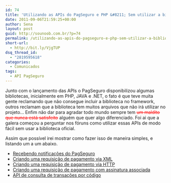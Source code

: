 ```yaml
---
id: 74
title: 'Utilizando as APIs do PagSeguro e PHP &#8211; Sem utilizar a biblioteca oficial.'
date: 2011-09-06T21:59:25+00:00
author: Sena
layout: post
guid: http://sounoob.com.br/?p=74
permalink: /utilizando-as-apis-do-pagseguro-e-php-sem-utilizar-a-biblioteca-oficial/
short-url:
  - http://bit.ly/VjgTUP
dsq_thread_id:
  - "2819595618"
categories:
  - Comunicados
tags:
  - API PagSeguro
---
```

Junto com o lançamento das APIs o PagSeguro disponibilizou algumas bibliotecas, inicialmente em PHP, JAVA e .NET, o fato é que teve muita gente reclamando que não consegue incluir a biblioteca no framework, outros reclamam que a biblioteca tem muitos arquivos que não irá utilizar no projeto&#8230; Enfim não dar para agradar todo mundo sempre tem <span style="text-decoration: line-through; color: #ff0000;"><del>um maldito que nunca está satisfeito</del></span> alguém que quer algo diferenciado. Foi ai que a galera começou a perguntar nos fóruns como utilizar essas APIs de modo fácil sem usar a biblioteca oficial.<!--more-->

Assim que possível irei mostrar como fazer isso de maneira simples, e listando um a um abaixo.

  * [Recebendo notificações do PagSeguro](./recebendo-notificacoes-do-pagseguro-usando-php-sem-utilizar-a-biblioteca-oficial "Recebendo notificações do PagSeguro usando PHP - Sem utilizar a biblioteca oficial")
  * [Criando uma requisição de pagamento via XML](./criando-uma-requisicao-de-pagamento-do-pagseguro-via-xml-usando-php-sem-utilizar-a-biblioteca-oficial/ "Criando uma requisição de pagamento do PagSeguro via XML usando PHP – Sem utilizar a biblioteca oficial")
  * [Criando uma requisição de pagamento via HTTP](./criando-uma-requisicao-de-pagamento-do-pagseguro-via-parametros-http-usando-php-%E2%80%93-sem-utilizar-a-biblioteca-oficial/ "Criando uma requisição de pagamento do PagSeguro via parametros http usando PHP – Sem utilizar a biblioteca oficial")
  * [Criando uma requisição de pagamento com assinatura associada](./requisicao-de-pagamento-do-pagseguro-com-assinatura-associada-usando-php/ "Requisição de pagamento do PagSeguro com assinatura associada usando PHP")
  * [API de consulta de transações por código](./api-de-consulta-de-transacoes-por-codigo-usando-php-sem-utilizar-a-biblioteca-oficial/ "API de consulta de transações por código usando PHP – Sem utilizar a biblioteca oficial")
